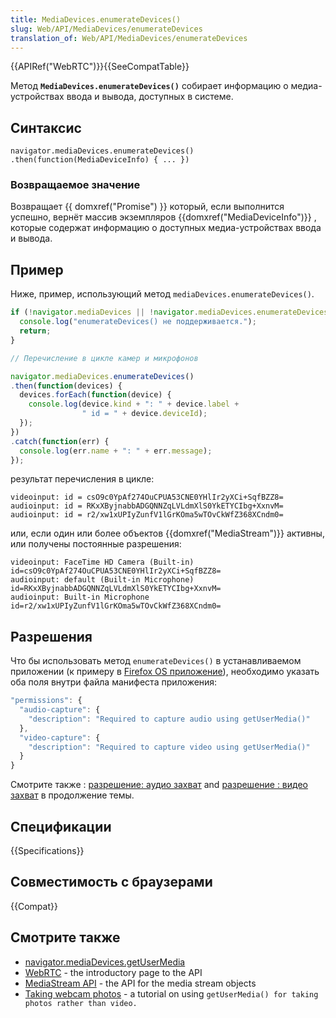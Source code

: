 ```yaml
---
title: MediaDevices.enumerateDevices()
slug: Web/API/MediaDevices/enumerateDevices
translation_of: Web/API/MediaDevices/enumerateDevices
---
```

{{APIRef("WebRTC")}}{{SeeCompatTable}}

Метод **`MediaDevices.enumerateDevices()`** собирает информацию о медиа-устройствах ввода и вывода, доступных в системе.

## Синтаксис

```
navigator.mediaDevices.enumerateDevices()
.then(function(MediaDeviceInfo) { ... })
```

### Возвращаемое значение

Возвращает {{ domxref("Promise") }} который, если выполнится успешно, вернёт массив экземпляров {{domxref("MediaDeviceInfo")}} , которые содержат информацию о доступных медиа-устройствах ввода и вывода.

## Пример

Ниже, пример, использующий метод `mediaDevices.enumerateDevices()`.

```js
if (!navigator.mediaDevices || !navigator.mediaDevices.enumerateDevices) {
  console.log("enumerateDevices() не поддерживается.");
  return;
}

// Перечисление в цикле камер и микрофонов

navigator.mediaDevices.enumerateDevices()
.then(function(devices) {
  devices.forEach(function(device) {
    console.log(device.kind + ": " + device.label +
                " id = " + device.deviceId);
  });
})
.catch(function(err) {
  console.log(err.name + ": " + err.message);
});
```

результат перечисления в цикле:

```
videoinput: id = csO9c0YpAf274OuCPUA53CNE0YHlIr2yXCi+SqfBZZ8=
audioinput: id = RKxXByjnabbADGQNNZqLVLdmXlS0YkETYCIbg+XxnvM=
audioinput: id = r2/xw1xUPIyZunfV1lGrKOma5wTOvCkWfZ368XCndm0=
```

или, если один или более объектов {{domxref("MediaStream")}} активны, или получены постоянные разрешения:

```
videoinput: FaceTime HD Camera (Built-in) id=csO9c0YpAf274OuCPUA53CNE0YHlIr2yXCi+SqfBZZ8=
audioinput: default (Built-in Microphone) id=RKxXByjnabbADGQNNZqLVLdmXlS0YkETYCIbg+XxnvM=
audioinput: Built-in Microphone id=r2/xw1xUPIyZunfV1lGrKOma5wTOvCkWfZ368XCndm0=
```

## Разрешения

Что бы использовать метод `enumerateDevices()` в устанавливаемом приложении (к примеру в [Firefox OS приложение](/en-US/Apps/Build/Building_apps_for_Firefox_OS/Firefox_OS_app_beginners_tutorial)), необходимо указать оба поля внутри файла манифеста приложения:

```js
"permissions": {
  "audio-capture": {
    "description": "Required to capture audio using getUserMedia()"
  },
  "video-capture": {
    "description": "Required to capture video using getUserMedia()"
  }
}
```

Смотрите также : [разрешение: аудио захват](/en-US/Apps/Developing/App_permissions#audio-capture) and [разрешение : видео захват](/en-US/Apps/Developing/App_permissions#video-capture) в продолжение темы.

## Спецификации

{{Specifications}}

## Совместимость с браузерами

{{Compat}}

## Смотрите также

- [navigator.mediaDevices.getUserMedia](/ru/docs/Web/API/MediaDevices/getUserMedia)
- [WebRTC](/ru/docs/WebRTC) - the introductory page to the API
- [MediaStream API](/ru/docs/WebRTC/MediaStream_API) - the API for the media stream objects
- [Taking webcam photos](/ru/docs/WebRTC/taking_webcam_photos) - a tutorial on using `getUserMedia() for taking photos rather than video.`
